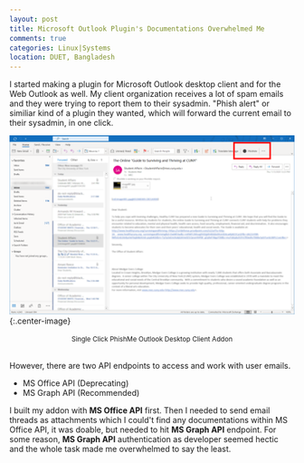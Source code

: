```yaml
---
layout: post
title: Microsoft Outlook Plugin's Documentations Overwhelmed Me 
comments: true
categories: Linux|Systems
location: DUET, Bangladesh
---
```


I started making a plugin for Microsoft Outlook desktop client and for the Web Outlook as well. My client organization receives a lot of spam emails and they were trying to report them to their sysadmin. "Phish alert" or similiar kind of a plugin they wanted, which will forward the current email to their sysadmin, in one click.


![Single Click PhishMe](/post_images/2021/Mar/single_click_PhishMe.png){:.center-image}
<center> <small>Single Click PhishMe Outlook Desktop Client Addon</small> </center> <br>

However, there are two API endpoints to access and work with user emails. 
- MS Office API (Deprecating)
- MS Graph API (Recommended)

I built my addon with **MS Office API** first. Then I needed to send email threads as attachments which I could't find any documentations within MS Office API, it was doable, but needed to hit **MS Graph API** endpoint. For some reason, **MS Graph API** authentication as developer seemed hectic and the whole task made me overwhelmed to say the least. 